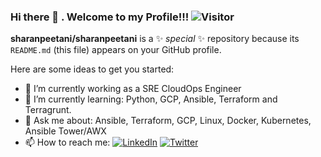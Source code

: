 ### Hi there 👋 . Welcome to my Profile!!! ![Visitor](https://visitor-badge.laobi.icu/badge?page_id=sharanpeetani.repoName)

**sharanpeetani/sharanpeetani** is a ✨ _special_ ✨ repository because its `README.md` (this file) appears on your GitHub profile.

Here are some ideas to get you started:

- 🔭 I’m currently working as a SRE CloudOps Engineer
- 🌱 I’m currently learning: Python, GCP, Ansible, Terraform and Terragrunt. 
- 💬 Ask me about: Ansible, Terraform, GCP, Linux, Docker, Kubernetes, Ansible Tower/AWX
- 📫 How to reach me: <a href="https://www.linkedin.com/in/maithili-sharan-peetani-28349431/">![LinkedIn](https://img.shields.io/badge/LinkedIn-0077B5?style=for-the-badge&logo=linkedin&logoColor=white)</a> <a href="https://twitter.com/sharanpeetani/">![Twitter](https://img.shields.io/badge/Twitter-1DA1F2?style=for-the-badge&logo=twitter&logoColor=white)</a>
